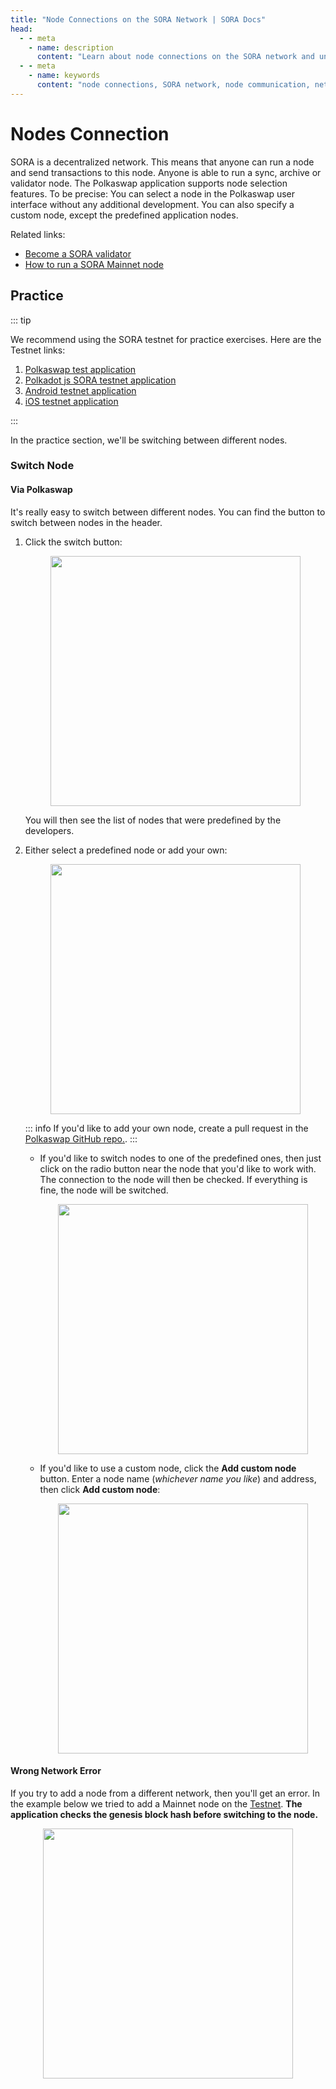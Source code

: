 ```yaml
---
title: "Node Connections on the SORA Network | SORA Docs"
head:
  - - meta
    - name: description
      content: "Learn about node connections on the SORA network and understand how nodes communicate and interact with each other. Discover the importance of node connections in maintaining network stability, security, and consensus, and explore the different types of node connections within the SORA ecosystem."
  - - meta
    - name: keywords
      content: "node connections, SORA network, node communication, network stability, network security, network consensus, SORA ecosystem"
---
```


# Nodes Connection

SORA is a decentralized network. This means that anyone can run a node and send transactions to this node. Anyone is able to run a sync, archive or validator node. The Polkaswap application supports node selection features. To be precise: You can select a node in the Polkaswap user interface without any additional development. You can also specify a custom node, except the predefined application nodes.

Related links:

- [Become a SORA validator](https://wiki.sora.org/become-a-sora-validator)
- [How to run a SORA Mainnet node](https://medium.com/sora-xor/how-to-run-a-sora-testnet-node-a4d42a9de1af?source=user_profile---------11----------------------------)

## Practice

::: tip

We recommend using the SORA testnet for practice exercises. Here are the Testnet links:

1. [Polkaswap test application](https://test.polkaswap.io/)
2. [Polkadot js SORA testnet application](https://polkadot.js.org/apps/?rpc=wss%3A%2F%2Fws.stage.sora2.soramitsu.co.jp#/explorer)
3. [Android testnet application](https://play.google.com/store/apps/details?id=jp.co.soramitsu.sora.communitytesting&hl=en&gl=US)
4. [iOS testnet application](https://testflight.apple.com/join/670hF438)

:::

In the practice section, we'll be switching between different nodes.

### Switch Node

#### Via Polkaswap

It's really easy to switch between different nodes. You can find the button to switch between nodes in the header.

1. Click the switch button:

   <center><img src="/.gitbook/assets/nodes-switch.png" width="400"></center>

   You will then see the list of nodes that were predefined by the developers.

2. Either select a predefined node or add your own:

   <center><img src="/.gitbook/assets/nodes-select.png" width="400"></center>

   ::: info
   If you'd like to add your own node, create a pull request in the [Polkaswap GitHub repo.](https://github.com/sora-xor/polkaswap-exchange-web).
   :::

   - If you'd like to switch nodes to one of the predefined ones, then just click on the radio button near the node that you'd like to work with. The connection to the node will then be checked. If everything is fine, the node will be switched.

       <center><img src="/.gitbook/assets/nodes-select-predefined.png" width="400"></center>

   - If you'd like to use a custom node, click the **Add custom node** button. Enter a node name (_whichever name you like_) and address, then click **Add custom node**:

       <center><img src="/.gitbook/assets/nodes-select-custom.png" width="400"></center>

#### Wrong Network Error

If you try to add a node from a different network, then you'll get an error. In the example below we tried to add a Mainnet node on the [Testnet](https://test.polkaswap.io/#/swap). **The application checks the genesis block hash before switching to the node.**

<center><img src="/.gitbook/assets/nodes-wrong-network-error.png" width="400"></center>
